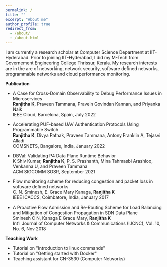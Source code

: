 ```yaml
---
permalink: /
title: ""
excerpt: "About me"
author_profile: true
redirect_from: 
  - /about/
  - /about.html
---
```


I am currently a research scholar at Computer Science Department at IIT-Hyderabad. Prior to joining IIT-Hyderabad, I did my M-Tech from Governement Engineering College Thrissur, Kerala. My research interests are in the are of networking, network security, software defined networks, programmable networks and cloud performance monitoring. 

**Publication**

* A Case for Cross-Domain Observability to Debug Performance Issues in Microservices\
**Ranjitha K**, Praveen Tammana, Pravein Govindan Kannan, and Priyanka Naik\
IEEE Cloud, Barcelona, Spain, July 2022

- Accelerating PUF-based UAV Authentication Protocols Using Programmable Switch\
**Ranjitha K**, Divya Pathak, Praveen Tammana, Antony Franklin A, Tejasvi Alladi\
COMSNETS, Bangalore, India, January 2022

- DBVal: Validating P4 Data Plane Runtime Behavior\
K Shiv Kumar, **Ranjitha K**, P. S. Prashanth, Mina Tahmasbi Arashloo, Venkanna U, and Praveen Tammana\
ACM SIGCOMM SOSR, September 2021

- Flow monitoring scheme for reducing congestion and packet loss in software defined networks\
C. N. Sminesh, E. Grace Mary Kanaga, **Ranjitha K**\
IEEE ICACCS, Coimbatore, India, January 2017

- A Proactive Flow Admission and Re-Routing Scheme for Load Balancing and Mitigation of Congestion Propagation in SDN Data Plane\
Sminesh C N, Kanaga E Grace Mary, **Ranjitha K**\
Int'l Journal of Computer Networks & Communications (IJCNC), Vol. 10, No. 6, Nov 2018 

**Teaching Work**
- Tutorial on "Introduction to linux commands"
- Tutorial on "Getting started with Docker"
- Teaching assistant for CN-3530 (Computer Networks)
